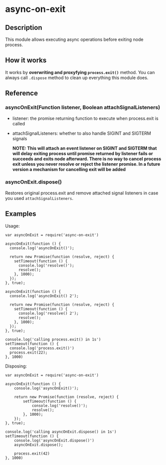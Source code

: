 # async-on-exit

## Description

This module allows executing async operations before exiting node process.

## How it works

It works by **overwriting and proxyfying `process.exit()`** method. You can always call `.dispose` method to clean up everything this module does.

## Reference

### asyncOnExit(Function listener, Boolean attachSignalListeners)
* listener: the promise returning function to execute when process.exit is called
* attachSignalListeners: whether to also handle SIGINT and SIGTERM signals

  **NOTE: This will attach an event listener on SIGINT and SIGTERM that will delay exiting process until promise returned by listener fails or succeeds and exits node afterward. There is no way to cancel process exit unless you never resolve or reject the listener promise. In a future version a mechanism for cancelling exit will be added**

### asyncOnExit.dispose()
Restores original process.exit and remove attached signal listeners in case you used `attachSignalListeners`.

## Examples

Usage:
```
var asyncOnExit = require('async-on-exit')

asyncOnExit(function () {
  console.log('asyncOnExit()');

  return new Promise(function (resolve, reject) {
    setTimeout(function () {
      console.log('resolve()');
      resolve();
    }, 1000);
  });
}, true);

asyncOnExit(function () {
  console.log('asyncOnExit() 2');

  return new Promise(function (resolve, reject) {
    setTimeout(function () {
      console.log('resolve() 2');
      resolve();
    }, 1000);
  });
}, true);

console.log('calling process.exit() in 1s')
setTimeout(function () {
  console.log('process.exit()')
  process.exit(22);
}, 1000)
```

Disposing:
```
var asyncOnExit = require('async-on-exit')

asyncOnExit(function () {
    console.log('asyncOnExit()');

    return new Promise(function (resolve, reject) {
        setTimeout(function () {
            console.log('resolve()');
            resolve();
        }, 1000);
    });
}, true);

console.log('calling asyncOnExit.dispose() in 1s')
setTimeout(function () {
    console.log('asyncOnExit.dispose()')
    asyncOnExit.dispose();

    process.exit(42)
}, 1000)
```
